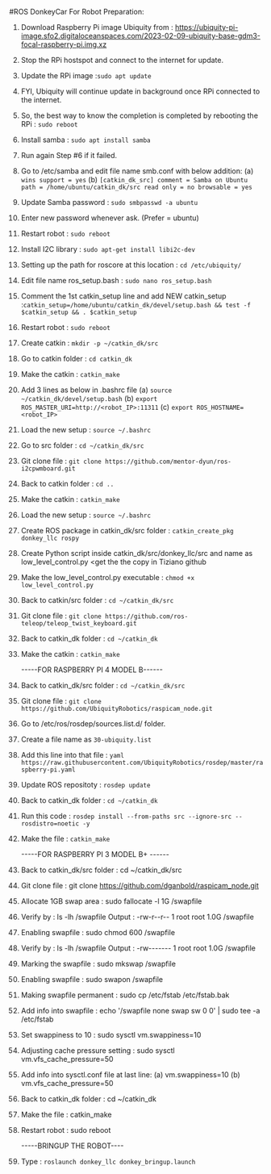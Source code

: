 #ROS DonkeyCar
For Robot Preparation:

1. Download Raspberry Pi image Ubiquity from : https://ubiquity-pi-image.sfo2.digitaloceanspaces.com/2023-02-09-ubiquity-base-gdm3-focal-raspberry-pi.img.xz
2. Stop the RPi hostspot and connect to the internet for update.
3. Update the RPi image :```sudo apt update```
5. FYI, Ubiquity will continue update in background once RPi connected to the internet.
6. So, the best way to know the completion is completed by rebooting the RPi : ```sudo reboot```
7. Install samba : ```sudo apt install samba```
8. Run again Step #6 if it failed.
9. Go to /etc/samba and edit file name smb.conf with below addition:
   (a) ```wins support = yes```
   (b) ```[catkin_dk_src]
         comment = Samba on Ubuntu
         path = /home/ubuntu/catkin_dk/src
         read only = no
         browsable = yes```
10. Update Samba password : ```sudo smbpasswd -a ubuntu```
11. Enter new password whenever ask. (Prefer = ubuntu)
12. Restart robot : ```sudo reboot```
13. Install I2C library : ```sudo apt-get install libi2c-dev```
14. Setting up the path for roscore at this location : ```cd /etc/ubiquity/```
15. Edit file name ros_setup.bash : ```sudo nano ros_setup.bash```
16. Comment the 1st catkin_setup line and add NEW catkin_setup :```catkin_setup=/home/ubuntu/catkin_dk/devel/setup.bash && test -f $catkin_setup && . $catkin_setup```
17. Restart robot : ```sudo reboot```
18. Create catkin : ```mkdir -p ~/catkin_dk/src```
19. Go to catkin folder : ```cd catkin_dk```
20. Make the catkin : ```catkin_make```
21. Add 3 lines as below in .bashrc file
    (a) ```source ~/catkin_dk/devel/setup.bash```
    (b) ```export ROS_MASTER_URI=http://<robot_IP>:11311```
    (c) ```export ROS_HOSTNAME=<robot_IP>```
22. Load the new setup : ```source ~/.bashrc```
23. Go to src folder : ```cd ~/catkin_dk/src```
24. Git clone file : ```git clone https://github.com/mentor-dyun/ros-i2cpwmboard.git```
25. Back to catkin folder : ```cd ..```
26. Make the catkin : ```catkin_make```
27. Load the new setup : ```source ~/.bashrc```
28. Create ROS package in catkin_dk/src folder : ```catkin_create_pkg donkey_llc rospy```
29. Create Python script inside catkin_dk/src/donkey_llc/src and name as low_level_control.py <get the the copy in Tiziano github
30. Make the low_level_control.py executable : ```chmod +x low_level_control.py```
31. Back to catkin/src folder : ```cd ~/catkin_dk/src```
32. Git clone file : ```git clone https://github.com/ros-teleop/teleop_twist_keyboard.git```
33. Back to catkin_dk folder : ```cd ~/catkin_dk```
34. Make the catkin : ```catkin_make```
    
    -----FOR RASPBERRY PI 4 MODEL B------
1. Back to catkin_dk/src folder : ```cd ~/catkin_dk/src```
2. Git clone file : ```git clone https://github.com/UbiquityRobotics/raspicam_node.git```
3. Go to /etc/ros/rosdep/sources.list.d/ folder.
4. Create a file name as ```30-ubiquity.list```
5. Add this line into that file : ```yaml https://raw.githubusercontent.com/UbiquityRobotics/rosdep/master/raspberry-pi.yaml```
6. Update ROS repositoty : ```rosdep update```
7. Back to catkin_dk folder : ```cd ~/catkin_dk```
8. Run this code : ```rosdep install --from-paths src --ignore-src --rosdistro=noetic -y```
9. Make the file : ```catkin_make```
    
    -----FOR RASPBERRY PI 3 MODEL B+ ------
1. Back to catkin_dk/src folder : cd ~/catkin_dk/src
2. Git clone file : git clone https://github.com/dganbold/raspicam_node.git
3. Allocate 1GB swap area : sudo fallocate -l 1G /swapfile
4. Verify by : ls -lh /swapfile
   Output : -rw-r--r-- 1 root root 1.0G <timestamp> /swapfile
5. Enabling swapfile : sudo chmod 600 /swapfile
6. Verify by : ls -lh /swapfile
   Output : -rw------- 1 root root 1.0G <timestamp> /swapfile
7. Marking the swapfile : sudo mkswap /swapfile
8. Enabling swapfile : sudo swapon /swapfile
9. Making swapfile permanent : sudo cp /etc/fstab /etc/fstab.bak
10. Add info into swapfile : echo '/swapfile none swap sw 0 0' | sudo tee -a /etc/fstab
11. Set swappiness to 10 : sudo sysctl vm.swappiness=10
12. Adjusting cache pressure setting : sudo sysctl vm.vfs_cache_pressure=50
13. Add info into sysctl.conf file at last line:
    (a) vm.swappiness=10
    (b) vm.vfs_cache_pressure=50
14. Back to catkin_dk folder : cd ~/catkin_dk
15. Make the file : catkin_make
16. Restart robot : sudo reboot

    -----BRINGUP THE ROBOT----
1. Type : ```roslaunch donkey_llc donkey_bringup.launch```
